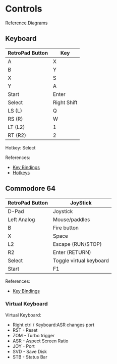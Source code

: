 # Controls

[Reference Diagrams](https://retropie.org.uk/docs/Controller-Configuration/#controller-configuration)

## Keyboard

| RetroPad Button | Key         |
| ----------------| ----------- |
| A               | X           |
| B               | Y           |
| X               | S           |
| Y               | A           |
| Start           | Enter       |
| Select          | Right Shift |
| LS (L)          | Q           |
| RS (R)          | W           |
| LT (L2)         | 1           |
| RT (R2)         | 2           |

Hotkey: Select

References:

* [Key Bindings](https://docs.libretro.com/guides/input-and-controls/#default-retroarch-keyboard-bindings)
* [Hotkeys](https://retropie.org.uk/docs/Controller-Configuration/#hotkey)

## Commodore 64

| RetroPad Button | JoyStick                |
| --------------- | ----------------------- |
| D-Pad           | Joystick                |
| Left Analog     | Mouse/paddles           |
| B               | Fire button             |
| X               | Space                   |
| L2              | Escape (RUN/STOP)       |
| R2              | Enter (RETURN)          |
| Select          | Toggle virtual keyboard |
| Start           | F1                      |

References:

* [Key Bindings](https://retropie.org.uk/docs/Commodore-64-VIC-20-PET/#controls_1)

### Virtual Keyboard

Virtual Keyboard:

* Right ctrl / Keyboard:ASR changes port
* RST - Reset
* ZOM - Turbo trigger
* ASR - Aspect Screen Ratio
* JOY - Port
* SVD - Save Disk
* STB - Status Bar
